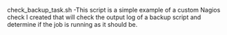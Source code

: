 
check_backup_task.sh
-This script is a simple example of a custom Nagios check I created that will check the output log of a backup script and determine if the job is running as it should be.
